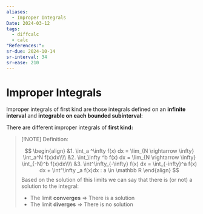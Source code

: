 ```yaml
---
aliases:
  - Improper Integrals
Date: 2024-03-12
tags:
  - diffcalc
  - calc
"References:": 
sr-due: 2024-10-14
sr-interval: 34
sr-ease: 210
---
```

# Improper Integrals

Improper integrals of first kind are those integrals defined on an **infinite interval** and **integrable on each bounded subinterval**:

There are different improper integrals of **first kind:**

> [!NOTE] Definition: 
> 
>$$
\begin{align}
&1. \int_a ^\infty f(x) dx = \lim_{N \rightarrow \infty} \int_a^N f(x)dx\\\\
&2. \int_\infty ^b f(x) dx = \lim_{N \rightarrow \infty} \int_{-N}^b f(x)dx\\\\
&3. \int^\infty_{-\infty} f(x) dx = \int_{-infty}^a f(x) dx + \int^\infty _a f(x)dx : a \in \mathbb R
\end{align}
>$$
>Based on the solution of this limits we can say that there is (or not) a solution to the integral: 
>+ The limit **converges** => There is a solution
>+ The limit **diverges** => There is no solution
 